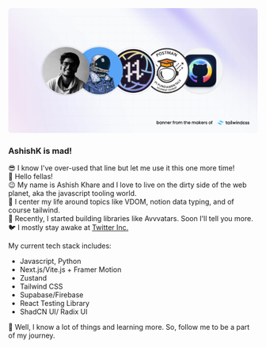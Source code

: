 <picture>
  <source srcset="./hero/2xl-1536px.png" media="(min-width: 1280px)" />
  <source srcset="./hero/xl-1280px.png" media="(min-width: 1024px)" />
  <source srcset="./hero/lg-1024px.png" media="(min-width: 768px)" />
  <source srcset="./hero/md-768px.png" media="(min-width: 640px)" />
  <img src="./hero/sm-640px.png" alt="Hero Banner" />
</picture>

### AshishK is mad!
😎 I know I've over-used that line but let me use it this one more time!<br />
👋 Hello fellas!<br />
😉 My name is Ashish Khare and I love to live on the dirty side of the web planet, aka the javascript tooling world.<br />
🍃 I center my life around topics like VDOM, notion data typing, and of course tailwind. <br />
👀 Recently, I started building libraries like Avvvatars. Soon I'll tell you more. <br />
🐦 I mostly stay awake at [Twitter Inc.](https://twitter.com/AshishK1331) <br />

My current tech stack includes:
- Javascript, Python
- Next.js/Vite.js + Framer Motion
- Zustand
- Tailwind CSS
- Supabase/Firebase
- React Testing Library
- ShadCN UI/ Radix UI

👟 Well, I know a lot of things and learning more. So, follow me to be a part of my journey.
